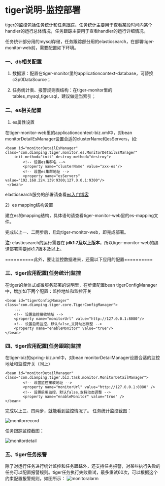 # tiger说明-监控部署
tiger的监控包括任务统计和任务跟踪，任务统计主要用于查看某段时间内某个handler的运行总体情况，任务跟踪主要用于查看handler的运行详细情况。

任务统计部分用的mysql存储，任务跟踪部分用的elasticsearch，在部署tiger-monitor-web前，需要配置如下环境。

### 一、db相关配置
1) 数据源：配置在tiger-monitor里的applicationcontext-database，可替换c3p0DataSource；

2) 任务统计表、报警规则表结构：在tiger-monitor里的tables_mysql_tiger.sql，建议做适当索引；

### 二、es相关配置
1) es属性设置

在tiger-monitor-web里的applicationcontext-biz.xml中，对bean monitorDetailEsManager设置合适的clusterName和esServers，如:

```
<bean id="monitorDetailEsManager" 	 class="com.dianping.tiger.monitor.es.MonitorDetailEsManager" 
	init-method="init" destroy-method="destroy">
		<!-- 设置es集群名 -->
     	<property name="clusterName" value="xxx-es"/>
     	<!-- 设置es集群地址 -->
     	<property name="esServers" value="192.168.224.139:9300;127.0.0.1:9300"/>
 </bean>
```
elasticsearch服务的部署请查看[es入门博客](https://my.oschina.net/tkyuan/blog/733494)

2）es mapping结构设置

建立es的mapping结构，具体语句请查看tiger-monitor-web里的es-mapping文件。

完成以上一、二两步后，启动tiger-monitor-web，即完成部署。

**注:** elasticsearch的运行需要在 **jdk1.7及以上版本**，所以tiger-monitor-web的编译部署需要jdk1.7版本及以上。

==========此外，要让监控数据进来，还需以下应用的配置==========

### 三、tiger应用配置[任务统计]监控

在tiger的单体式或微服务部署的说明里，在步骤配置bean tigerConfigManager中，增加如下两个配置：监控地址和监控开关

```
<bean id="tigerConfigManager" class="com.dianping.tiger.core.TigerConfigManager">
	...
	<!-- 设置监控接收地址 -->
	<property name="monitorUrl" value="http://127.0.0.1:8080"/>
	<!-- 设置启用监控，默认false,支持动态调整 -->
	<property name="enableMonitor" value="true"/>
</bean>
```

### 四、tiger应用配置[任务跟踪]监控
在tiger-biz的spring-biz.xml中，对bean monitorDetailManager设置合适的监控地址和监控开关（同上）

```
<bean id="monitorDetailManager" class="com.dianping.tiger.biz.task.monitor.MonitorDetailManager">
		<!-- 设置监控接收地址 -->
		<property name="monitorUrl" value="http://127.0.0.1:8080" />
		<!-- 设置启用监控，默认false,支持动态调整 -->
		<property name="enableMonitor" value="true" />
</bean>
```
完成以上三、四两步，就能看到监控情况了。
任务统计监控截图：

![monitorrecord](https://github.com/tkyuan/tiger/blob/master/tiger-service/src/main/resources/img/monitorrecord.png)

任务跟踪监控截图：

![monitordetail](https://github.com/tkyuan/tiger/blob/master/tiger-service/src/main/resources/img/monitordetail.png)

### 五、tiger任务报警

除了对运行任务进行统计监控和任务跟踪外，还支持任务报警，对某些执行失败的任务可以配置报警规则。tiger任务执行失败重试，最多重试60次，可以根据这个约束配置报警规则，如图所示：
![monitoralarm](https://github.com/tkyuan/tiger/blob/master/tiger-service/src/main/resources/img/monitoralarm.png)
